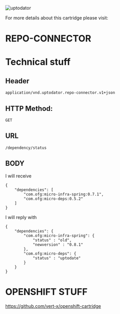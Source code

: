 ![uptodator](http://python-imgsrv.rhcloud.com/haki28?v=1)

For more details about this cartridge please visit:
 
REPO-CONNECTOR
==========================================================

# Technical stuff

## Header

```
application/vnd.uptodator.repo-connector.v1+json
```
 
## HTTP Method:

```
GET 
```

## URL

```
/dependency/status
```

## BODY

I will receive

```
{
    "dependencies": [
        "com.ofg:micro-infra-spring:0.7.1",
        "com.ofg:micro-deps:0.5.2"
    ]
}
```

I will reply with

```
{
    "dependencies": {
        "com.ofg:micro-infra-spring": {
            "status" : "old",
            "newversion" : "0.8.1"
        },
        "com.ofg:micro-deps": {
            "status" : "uptodate"
        }
    }
}
```

# OPENSHIFT STUFF

https://github.com/vert-x/openshift-cartridge
